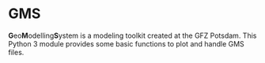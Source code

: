 # GMS

**G**eo**M**odelling**S**ystem is a modeling toolkit created at the GFZ Potsdam.
This Python 3 module provides some basic functions to plot and handle GMS files.
